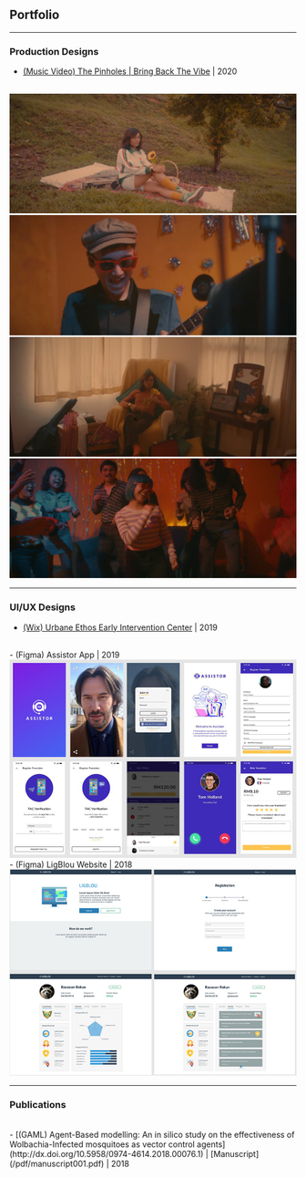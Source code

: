 ## Portfolio

<hr>

### Production Designs

- [(Music Video) The Pinholes | Bring Back The Vibe](https://www.youtube.com/watch?v=ujBCGWoadHg) | 2020
<br> <br>
<img src="images/mv003.jpg?raw=true"/>
<br>
<img src="images/mv002.jpg?raw=true"/>
<br>
<img src="images/mv004.jpg?raw=true"/>
<br>
<img src="images/mv001.jpg?raw=true"/>

---

### UI/UX Designs

- [(Wix) Urbane Ethos Early Intervention Center](https://www.urbaneethos.center/) | 2019
<br>
- (Figma) Assistor App | 2019
<br>
<img src="images/pic001.jpg?raw=true"/>
<br>
- (Figma) LigBlou Website | 2018
<br>
<img src="images/pic002.jpg?raw=true"/>

---

### Publications
<br>
- [(GAML) Agent-Based modelling: An in silico study on the effectiveness of Wolbachia-Infected mosquitoes as vector control agents](http://dx.doi.org/10.5958/0974-4614.2018.00076.1) | [Manuscript](/pdf/manuscript001.pdf) | 2018

